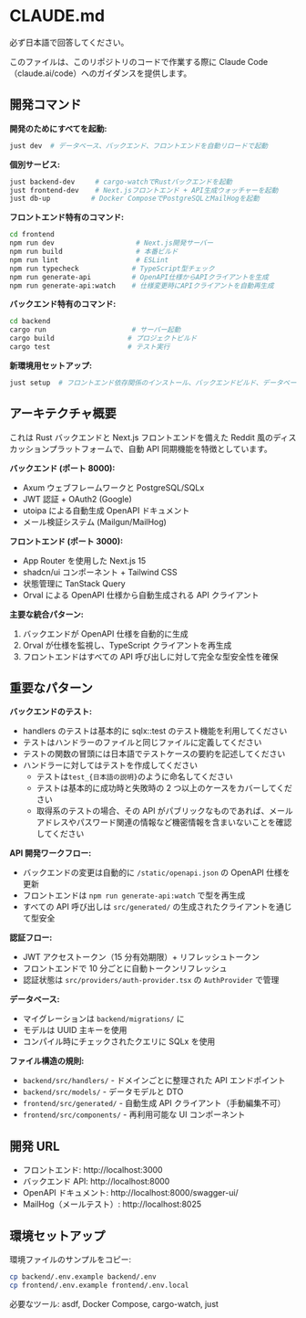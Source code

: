 # CLAUDE.md

必ず日本語で回答してください。

このファイルは、このリポジトリのコードで作業する際に Claude Code（claude.ai/code）へのガイダンスを提供します。

## 開発コマンド

**開発のためにすべてを起動:**

```bash
just dev  # データベース、バックエンド、フロントエンドを自動リロードで起動
```

**個別サービス:**

```bash
just backend-dev     # cargo-watchでRustバックエンドを起動
just frontend-dev    # Next.jsフロントエンド + API生成ウォッチャーを起動
just db-up          # Docker ComposeでPostgreSQLとMailHogを起動
```

**フロントエンド特有のコマンド:**

```bash
cd frontend
npm run dev                    # Next.js開発サーバー
npm run build                  # 本番ビルド
npm run lint                   # ESLint
npm run typecheck             # TypeScript型チェック
npm run generate-api          # OpenAPI仕様からAPIクライアントを生成
npm run generate-api:watch    # 仕様変更時にAPIクライアントを自動再生成
```

**バックエンド特有のコマンド:**

```bash
cd backend
cargo run                     # サーバー起動
cargo build                  # プロジェクトビルド
cargo test                   # テスト実行
```

**新環境用セットアップ:**

```bash
just setup  # フロントエンド依存関係のインストール、バックエンドビルド、データベース起動
```

## アーキテクチャ概要

これは Rust バックエンドと Next.js フロントエンドを備えた Reddit 風のディスカッションプラットフォームで、自動 API 同期機能を特徴としています。

**バックエンド (ポート 8000):**

- Axum ウェブフレームワークと PostgreSQL/SQLx
- JWT 認証 + OAuth2 (Google)
- utoipa による自動生成 OpenAPI ドキュメント
- メール検証システム (Mailgun/MailHog)

**フロントエンド (ポート 3000):**

- App Router を使用した Next.js 15
- shadcn/ui コンポーネント + Tailwind CSS
- 状態管理に TanStack Query
- Orval による OpenAPI 仕様から自動生成される API クライアント

**主要な統合パターン:**

1. バックエンドが OpenAPI 仕様を自動的に生成
2. Orval が仕様を監視し、TypeScript クライアントを再生成
3. フロントエンドはすべての API 呼び出しに対して完全な型安全性を確保

## 重要なパターン

**バックエンドのテスト:**

- handlers のテストは基本的に sqlx::test のテスト機能を利用してください
- テストはハンドラーのファイルと同じファイルに定義してください
- テストの関数の冒頭には日本語でテストケースの要約を記述してください
- ハンドラーに対してはテストを作成してください
  - テストは`test_{日本語の説明}`のように命名してください
  - テストは基本的に成功時と失敗時の 2 つ以上のケースをカバーしてください
  - 取得系のテストの場合、その API がパブリックなものであれば、メールアドレスやパスワード関連の情報など機密情報を含まいないことを確認してください

**API 開発ワークフロー:**

- バックエンドの変更は自動的に `/static/openapi.json` の OpenAPI 仕様を更新
- フロントエンドは `npm run generate-api:watch` で型を再生成
- すべての API 呼び出しは `src/generated/` の生成されたクライアントを通じて型安全

**認証フロー:**

- JWT アクセストークン（15 分有効期限）+ リフレッシュトークン
- フロントエンドで 10 分ごとに自動トークンリフレッシュ
- 認証状態は `src/providers/auth-provider.tsx` の `AuthProvider` で管理

**データベース:**

- マイグレーションは `backend/migrations/` に
- モデルは UUID 主キーを使用
- コンパイル時にチェックされたクエリに SQLx を使用

**ファイル構造の規則:**

- `backend/src/handlers/` - ドメインごとに整理された API エンドポイント
- `backend/src/models/` - データモデルと DTO
- `frontend/src/generated/` - 自動生成 API クライアント（手動編集不可）
- `frontend/src/components/` - 再利用可能な UI コンポーネント

## 開発 URL

- フロントエンド: http://localhost:3000
- バックエンド API: http://localhost:8000
- OpenAPI ドキュメント: http://localhost:8000/swagger-ui/
- MailHog（メールテスト）: http://localhost:8025

## 環境セットアップ

環境ファイルのサンプルをコピー:

```bash
cp backend/.env.example backend/.env
cp frontend/.env.example frontend/.env.local
```

必要なツール: asdf, Docker Compose, cargo-watch, just

